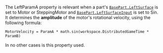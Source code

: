 The LeftParamA property is relevant when a part's
[`BasePart.LeftSurface`](https://create.roblox.com/docs/reference/engine/classes/BasePart#LeftSurface) is set to Motor or SteppingMotor and
[`BasePart.LeftSurfaceInput`](https://create.roblox.com/docs/reference/engine/classes/BasePart#LeftSurfaceInput) is set to Sin. It determines the
**amplitude** of the motor's rotational velocity, using the following
formula:

`MotorVelocity = ParamA * math.sin(workspace.DistributedGameTime * ParamB)`

In no other cases is this property used.